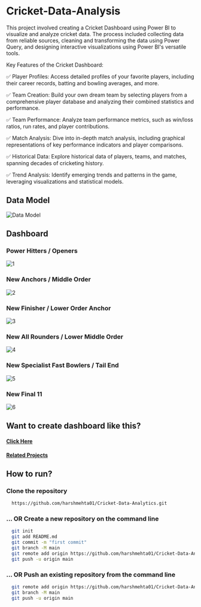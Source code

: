 # Cricket-Data-Analysis
This project involved creating a Cricket Dashboard using Power BI to visualize and analyze cricket data. The process included collecting data from reliable sources, cleaning and transforming the data using Power Query, and designing interactive visualizations using Power BI's versatile tools.

Key Features of the Cricket Dashboard:

✅ Player Profiles: Access detailed profiles of your favorite players, including their career records, batting and bowling averages, and more.

✅ Team Creation: Build your own dream team by selecting players from a comprehensive player database and analyzing their combined statistics and performance.

✅ Team Performance: Analyze team performance metrics, such as win/loss ratios, run rates, and player contributions.

✅ Match Analysis: Dive into in-depth match analysis, including graphical representations of key performance indicators and player comparisons.

✅ Historical Data: Explore historical data of players, teams, and matches, spanning decades of cricketing history.

✅ Trend Analysis: Identify emerging trends and patterns in the game, leveraging visualizations and statistical models.

## Data Model
![Data Model](https://github.com/harshmehta01/Cricket-Data-Analytics/assets/97782632/0994fc96-6a81-4778-8fc6-f86220a5ad47)

## Dashboard
### Power Hitters / Openers
![1](https://github.com/harshmehta01/Cricket-Data-Analytics/assets/97782632/81102866-4ebd-42e9-a52b-8ce31b79060e)

### New Anchors / Middle Order
![2](https://github.com/harshmehta01/Cricket-Data-Analytics/assets/97782632/d39715c4-83c3-4c6a-8728-c80b05d959f2)

### New Finisher / Lower Order Anchor
![3](https://github.com/harshmehta01/Cricket-Data-Analytics/assets/97782632/8b605c10-3db3-47a7-aa80-369100b4fa33)

### New All Rounders / Lower Middle Order
![4](https://github.com/harshmehta01/Cricket-Data-Analytics/assets/97782632/e962e9c5-a7a2-4b5e-83b6-08739abcd1f3)

### New Specialist Fast Bowlers / Tail End
![5](https://github.com/harshmehta01/Cricket-Data-Analytics/assets/97782632/201c8d79-78d8-48db-aaf5-670c99f923f9)

### New Final 11
![6](https://github.com/harshmehta01/Cricket-Data-Analytics/assets/97782632/582d6e7d-6774-481f-8254-17dafc2b6dc8)

## Want to create dashboard like this?
#### [Click Here](https://www.youtube.com/watch?v=4QkYy1wANXA&t=3285s)
#### [Related Projects](https://codebasics.io/resources)

## How to run?
### Clone the repository
```bash
  https://github.com/harshmehta01/Cricket-Data-Analytics.git
```
### ... OR Create a new repository on the command line
```bash
  git init
  git add README.md
  git commit -m "first commit"
  git branch -M main
  git remote add origin https://github.com/harshmehta01/Cricket-Data-Analytics.git
  git push -u origin main
```
### ... OR Push an existing repository from the command line
```bash
  git remote add origin https://github.com/harshmehta01/Cricket-Data-Analytics.git
  git branch -M main
  git push -u origin main
```
